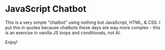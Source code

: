 # JavaScript Chatbot 

This is a very simple "chatbot"  using nothing but JavaScript, HTML, & CSS. I put this in quotes because chatbots these days are way more complex - this is an exercise in vanilla JS loops and conditionals, not AI. 

Enjoy!


